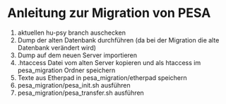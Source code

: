 # Anleitung zur Migration  von PESA

1. aktuellen hu-psy branch auschecken
2. Dump der alten Datenbank durchführen (da bei der Migration die alte Datenbank verändert wird)
3. Dump auf dem neuen Server importieren
4. .htaccess Datei vom alten Server kopieren und als htaccess im pesa_migration Ordner speichern
5. Texte aus Etherpad in pesa_migration/etherpad speichern
6. pesa_migration/pesa_init.sh ausführen
7. pesa_migration/pesa_transfer.sh ausführen
